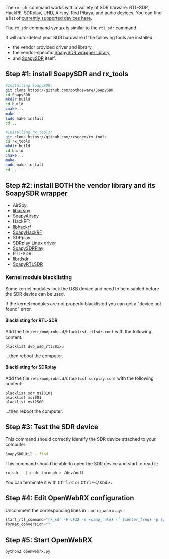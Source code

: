 The `rx_sdr` command works with a variety of SDR harware: RTL-SDR, HackRF, SDRplay, UHD, Airspy, Red Pitaya, and audio devices. You can find a list of [currently supported devices here](https://github.com/pothosware?utf8=%E2%9C%93&q=soapy&type=&language=).

The `rx_sdr` command syntax is similar to the `rtl_sdr` command.

It will auto-detect your SDR hardware if the following tools are installed:
* the vendor provided driver and library, 
* the vendor-specific [SoapySDR wrapper library](https://github.com/pothosware?utf8=%E2%9C%93&q=soapy&type=&language=), 
* and [SoapySDR](https://github.com/pothosware/SoapySDR) itself.

## Step #1: install SoapySDR and rx_tools
```bash
#Installing SoapySDR:
git clone https://github.com/pothosware/SoapySDR
cd SoapySDR
mkdir build
cd build
cmake ..
make 
sudo make install
cd ..

#Installing rx_tools:
git clone https://github.com/rxseger/rx_tools
cd rx_tools
mkdir build
cd build
cmake ..
make 
sudo make install
cd ..
```

## Step #2: install BOTH the vendor library and its SoapySDR wrapper
* AirSpy:
 * [libairspy](https://github.com/airspy/host)
 * [SoapyAirspy](https://github.com/pothosware/SoapyAirspy)
* HackRF:
 * [libhackrf](https://github.com/mossmann/hackrf)
 * [SoapyHackRF](https://github.com/pothosware/SoapyHackRF)
* SDRplay:
 * [SDRplay Linux driver](http://www.sdrplay.com/linuxdl.php)
 * [SoapySDRPlay](https://github.com/pothosware/SoapySDRPlay)
* RTL-SDR:
 * [librtlsdr](https://github.com/keenerd/rtl-sdr)
 * [SoapyRTLSDR](https://github.com/pothosware/SoapyRTLSDR)

### Kernel module blacklisting

Some kernel modules lock the USB device and need to be disabled before the SDR device can be used. 

If the kernel modules are not properly blacklisted you can get a "device not found" error. 

#### Blacklisting for RTL-SDR

Add the file `/etc/modprobe.d/blacklist-rtlsdr.conf` with the following content:
```
blacklist dvb_usb_rtl28xxu
```
...then reboot the computer.

#### Blacklisting for SDRplay
Add the file `/etc/modprobe.d/blacklist-sdrplay.conf` with the following content:
```
blacklist sdr_msi3101
blacklist msi001
blacklist msi2500
```
...then reboot the computer.

## Step #3: Test the SDR device

This command should correctly identify the SDR device attached to your computer:
```bash
SoapySDRUtil --find
```

This command should be able to open the SDR device and start to read it:
```bash
rx_sdr - | csdr through > /dev/null
```
You can terminate it with <kbd>Ctrl</kbd>+<kbd>C</kbd> or <kbd>Ctrl+<kbd>\</kbd>.

## Step #4: Edit OpenWebRX configuration 
Uncomment the corresponding lines in `config_webrx.py`:
```python
start_rtl_command="rx_sdr -F CF32 -s {samp_rate} -f {center_freq} -p {ppm} -g {rf_gain} -".format(rf_gain=rf_gain, center_freq=center_freq, samp_rate=samp_rate, ppm=ppm)
format_conversion=""
```

## Step #5: Start OpenWebRX
```bash
python2 openwebrx.py
```
